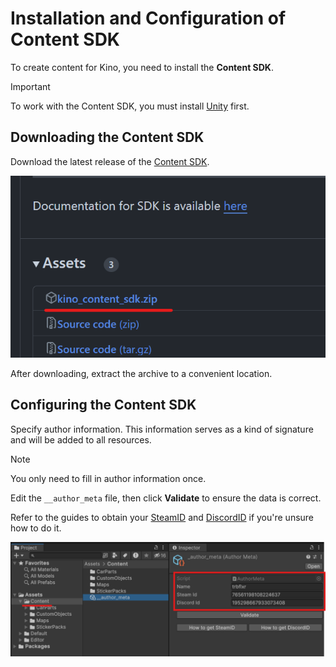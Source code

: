 ﻿# Installation and Configuration of Content SDK

To create content for Kino, you need to install the **Content SDK**.

> [!IMPORTANT]
> To work with the Content SDK, you must install [Unity](../UnityInstallation/UnityInstallation.md) first.

## Downloading the Content SDK

Download the latest release of the [Content SDK](https://github.com/trbflxr/kino_content_sdk/releases/latest).

![sdk_download_release](../Images/SDK/sdk_download_release.png)

After downloading, extract the archive to a convenient location.

## Configuring the Content SDK

Specify author information. This information serves as a kind of signature and will be added to all resources.

> [!NOTE]
> You only need to fill in author information once.

Edit the `__author_meta` file, then click **Validate** to ensure the data is correct.

Refer to the guides to obtain your [SteamID](../GetSteamID.md) and [DiscordID](../GetDiscordID.md) if you're unsure how to do it.

![sdk_author_setup](../Images/SDK/sdk_author_setup.png)